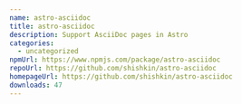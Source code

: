 ```yaml
---
name: astro-asciidoc
title: astro-asciidoc
description: Support AsciiDoc pages in Astro
categories:
  - uncategorized
npmUrl: https://www.npmjs.com/package/astro-asciidoc
repoUrl: https://github.com/shishkin/astro-asciidoc
homepageUrl: https://github.com/shishkin/astro-asciidoc
downloads: 47
---
```

